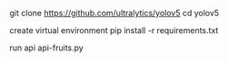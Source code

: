 git clone https://github.com/ultralytics/yolov5
cd yolov5

create virtual environment
pip install -r requirements.txt

run api 
api-fruits.py
